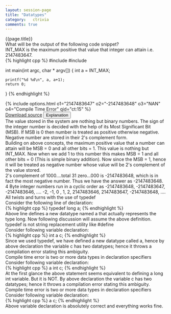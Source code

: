 ```yaml
---
layout: session-page
title: "Datatypes"
category:	ctrivia
comments: true
---
```


<div class="session-title">
	{{page.title}}
</div>


<section>
<div class="question">
	<div class="para">What will be the output of the following code snippet?<br>INT_MAX is the maximum positive that value that integer can attain i.e. 2147483647.</div>
{% highlight cpp %}
#include <stdio.h>
#include <limits.h>

int main(int argc, char * argv[]) {
	int a = INT_MAX;

	printf("%d %d\n", a, a+1);
	return 0;
}
{% endhighlight %}
</div>
<div class="options">
{% include options.html o1="2147483647" o2="-2147483648" o3="NAN" o4="Compile Time Error" qid="ct:15" %}
</div>
<div class="explanation">
	<div class="actions text-right">
		<a href="{{ "/files/ctrivia/ct15.c" | prepend: site.baseurl }}" class="btn link-button">Download source</a>
		<button class="btn link-button explanation-button">Explanation</button>
	</div>
	<div class="explanation-content">
		<div class="para">
		The value stored in the system are nothing but binary numbers. The sign of the integer number is decided with the help of its <emphasis class="bold">Most Significant Bit (MSB)</emphasis>. If MSB is 0 then number is treated as positive otherwise negative. Negative number are stored in their <emphasis class="bold">2's complement form</emphasis>.
		</div>
		<div class="para">
		Building on above concepts, the maximum positive value that a number can attain will be MSB = 0 and all other bits = 1. This value is nothing but INT_MAX. Now when we add 1 to this number this makes MSB = 1 and all other bits = 0 (This is simple binary addition). Now since the MSB = 1, hence it will be treated as negative number whose value will be 2's complement of the value stored.
		</div>
		<div class="para">
			2's complement of 1000....total 31 zero...000 is <emphasis class="bold">-2147483648</emphasis>, which is in fact the most negative number. Thus we have the answer as <emphasis class="bold">-2147483648</emphasis>.
		</div>
		<div class="para">
		<emphasis class="bold">4 Byte integer numbers run in a cyclic order as -2147483648, -2147483647, -2147483646, .... -2, -1, 0 , 1, 2, 2147483646, 2147483647, -2147483648, ....</emphasis>
		</div>
	</div>
</div>
</section>


<section>
<div class="question">
	<div class="para">All twists and turns with the use of typedef</div>
</div>
<div class="answer">
	<div class="para">
	Consider the following line of declaration:
	</div>
{% highlight cpp %}
typedef long a;
{% endhighlight %}

<div class="para">
Above line defines a new datatype named <emphasis class="code">a</emphasis> that actually represents the type <emphasis class="code">long</emphasis>. Now following discussion will assume the above definition.
</div>

<div class="note-box">
	typedef is not string replacement utility like #define
</div>

<div class="para">
Consider following variable declaration:
</div>
{% highlight cpp %}
int a c;
{% endhighlight %}
<div class="para">
Since we used <emphasis class="code">typedef</emphasis>, we have defined a new datatype called <emphasis class="code">a</emphasis>, hence by above declaration the variable <emphasis class="bold">c</emphasis> has two datatypes; hence it throws a compilation error stating this ambiguity.
</div>
<div class="para">
	Compile time error is <emphasis class="code">two or more data types in declaration specifiers</emphasis>
</div>


<div class="para">
Consider following variable declaration:
</div>
{% highlight cpp %}
a int c;
{% endhighlight %}
<div class="para">
At the first glance the above statement seems equivalent to defining a <emphasis class="bold">long int</emphasis> variable. But it is <emphasis class="bold">NOT</emphasis>. By above declaration the variable <emphasis class="bold">c</emphasis> has two datatypes; hence it throws a compilation error stating this ambiguity.
</div>
<div class="para">
	Compile time error is <emphasis class="code">two or more data types in declaration specifiers</emphasis>
</div>


<div class="para">
Consider following variable declaration:
</div>
{% highlight cpp %}
a c;
{% endhighlight %}
<div class="para">
Above variable declaration is absolutely correct and everything works fine.
</div>

</div>
</section>